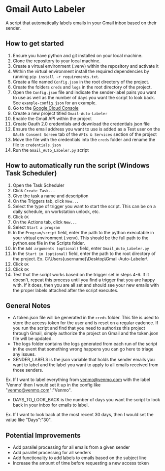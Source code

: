 # Gmail Auto Labeler
A script that automatically labels emails in your Gmail inbox based on their sender. 

## How to get started
1. Ensure you have python and git installed on your local machine.
2. Clone the repository to your local machine.
3. Create a virtual environment (.venv) within the repository and activate it
4. Within the virtual environment install the required dependencies by running `pip install -r requirements.txt`.
5. Create a file named `Config.json` in the root directory of the project.
6. Create the folders `creds` and `logs` in the root directory of the project.
7. Open the `Config.json` file and indicate the sender-label pairs you want to use as well as the number of days you want the script to look back. See `example-config.json` for an example.
8. Go to the [Google Cloud Console](https://console.cloud.google.com/welcome)
9. Create a new project titled `Gmail-Auto-Labeler`
10. Enable the Gmail API within the project
11. Create Oauth 2.0 credentials and download the credentials json file
12. Ensure the email address you want to use is added as a Test user on the `OAuth Consent Screen` tab of the `APIs & Services` section of the project
13. Move the file with the credentials into the `creds` folder and rename the file to `credentials.json`
14. Run the `Gmail_Auto_Labeler.py` script

## How to automatically run the script (Windows Task Scheduler)
1. Open the Task Scheduler
2. Click `Create Task...`
3. Give the task a name and description
4. On the Triggers tab, click `New...`
5. Select the type of trigger you want to start the script. This can be on a daily schedule, on workstation unlock, etc. 
6. Click `OK`
7. On the Actions tab, click `New...`
8. Select `Start a program`
9. In the `Program/script` field, enter the path to the python executable in your virtual environment (.venv). This should be the full path to the python.exe file in the Scripts folder. 
10. In the `Add arguments (optional)` field, enter `Gmail_Auto_Labeler.py`
11. In the `Start in (optional)` field, enter the path to the root directory of the project. Ex. C:\Users\{username}\Desktop\Gmail-Auto-Labeler\
12. Click `OK`
13. Click `OK`
14. Test that the script works based on the trigger set in steps 4-6. If it doesn't, repeat this process until you find a trigger that you are happy with. If it does, then you are all set and should see your new emails with the proper labels attached after the script executes. 

## General Notes
- A token.json file will be generated in the `creds` folder. This file is used to store the access token for the user and is reset on a regular cadence. If you run the script and find that you need to authorize this project through Gmail, simply authorize the project on Gmail and the token.json file will be updated.
- The logs folder contains the logs generated from each run of the script in the event that something wrong happens you can go here to triage any issues.
- SENDER_LABELS is the json variable that holds the sender emails you want to label and the label you want to apply to all emails received from those senders. 

Ex. If I want to label everything from venmo@venmo.com with the label 'Venmo' then I would set it up in the config like "venmo@venmo.com":"Venmo". 

- DAYS_TO_LOOK_BACK is the number of days you want the script to look back in your inbox for emails to label. 

Ex. If I want to look back at the most recent 30 days, then I would set the value like "Days":"30".

## Potential Improvements
- Add parallel processing for all emails from a given sender
- Add parallel processing for all senders
- Add functionality to add labels to emails based on the subject line
- Increase the amount of time before requesting a new access token
